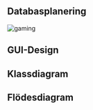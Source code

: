 ## Databasplanering
![gaming](https://user-images.githubusercontent.com/54669398/116057389-092e0380-a67f-11eb-98d1-c1a390933865.png)


## GUI-Design

## Klassdiagram

## Flödesdiagram
